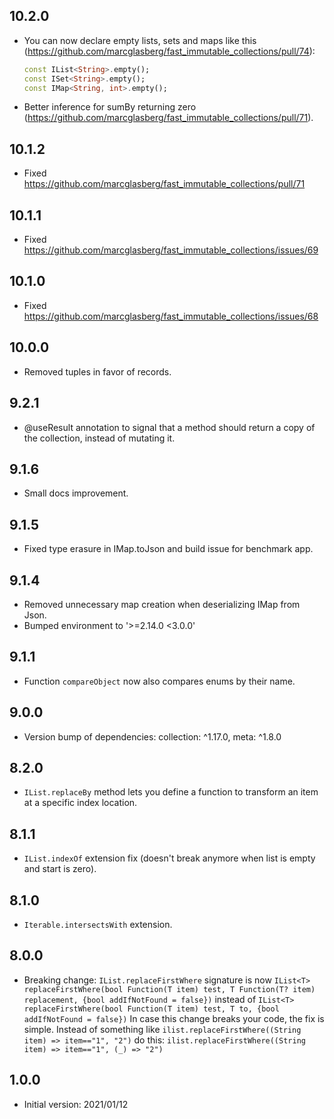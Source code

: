 ## 10.2.0

* You can now declare empty lists, sets and maps like
  this (https://github.com/marcglasberg/fast_immutable_collections/pull/74):

  ```dart
  const IList<String>.empty();
  const ISet<String>.empty();
  const IMap<String, int>.empty();
  ```         

* Better inference for sumBy returning
  zero (https://github.com/marcglasberg/fast_immutable_collections/pull/71).

## 10.1.2

* Fixed https://github.com/marcglasberg/fast_immutable_collections/pull/71

## 10.1.1

* Fixed https://github.com/marcglasberg/fast_immutable_collections/issues/69

## 10.1.0

* Fixed https://github.com/marcglasberg/fast_immutable_collections/issues/68

## 10.0.0

* Removed tuples in favor of records.

## 9.2.1

* @useResult annotation to signal that a method should return a copy of the collection, instead of
  mutating it.

## 9.1.6

* Small docs improvement.

## 9.1.5

* Fixed type erasure in IMap.toJson and build issue for benchmark app.

## 9.1.4

* Removed unnecessary map creation when deserializing IMap from Json.
* Bumped environment to '>=2.14.0 <3.0.0'

## 9.1.1

* Function `compareObject` now also compares enums by their name.

## 9.0.0

* Version bump of dependencies: collection: ^1.17.0, meta: ^1.8.0

## 8.2.0

* `IList.replaceBy` method lets you define a function to transform an item at a specific index
  location.

## 8.1.1

* `IList.indexOf` extension fix (doesn't break anymore when list is empty and start is zero).

## 8.1.0

* `Iterable.intersectsWith` extension.

## 8.0.0

* Breaking change: `IList.replaceFirstWhere` signature is now
  `IList<T> replaceFirstWhere(bool Function(T item) test, T Function(T? item) replacement, {bool addIfNotFound = false})`
  instead of
  `IList<T> replaceFirstWhere(bool Function(T item) test, T to, {bool addIfNotFound = false})`
  In case this change breaks your code, the fix is simple. Instead of something like
  `ilist.replaceFirstWhere((String item) => item=="1", "2")`
  do this: `ilist.replaceFirstWhere((String item) => item=="1", (_) => "2")`

## 1.0.0

* Initial version: 2021/01/12



